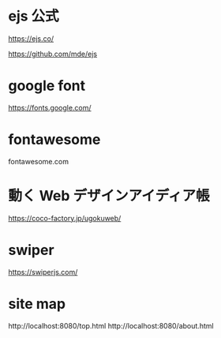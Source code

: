 # ejs 公式

https://ejs.co/

https://github.com/mde/ejs

# google font

https://fonts.google.com/

<link rel="preconnect" href="https://fonts.googleapis.com">
<link rel="preconnect" href="https://fonts.gstatic.com" crossorigin>
<link href="https://fonts.googleapis.com/css2?family=Noto+Sans+JP:wght@400;500;700&display=swap" rel="stylesheet">

# fontawesome

fontawesome.com

<script src="https://kit.fontawesome.com/f46866a57f.js" crossorigin="anonymous"></script>

# 動く Web デザインアイディア帳

https://coco-factory.jp/ugokuweb/

# swiper

https://swiperjs.com/

# site map

http://localhost:8080/top.html
http://localhost:8080/about.html
